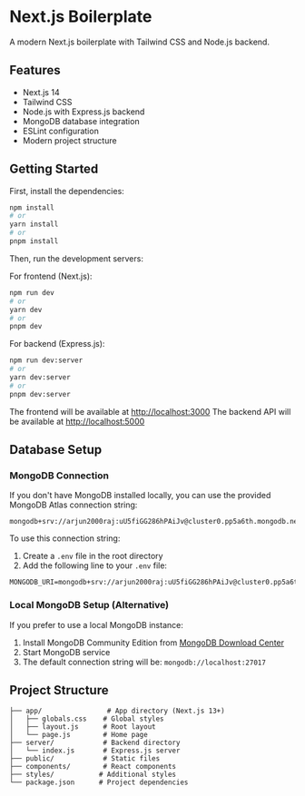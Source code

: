 # Next.js Boilerplate

A modern Next.js boilerplate with Tailwind CSS and Node.js backend.

## Features

- Next.js 14
- Tailwind CSS
- Node.js with Express.js backend
- MongoDB database integration
- ESLint configuration
- Modern project structure

## Getting Started

First, install the dependencies:

```bash
npm install
# or
yarn install
# or
pnpm install
```

Then, run the development servers:

For frontend (Next.js):
```bash
npm run dev
# or
yarn dev
# or
pnpm dev
```

For backend (Express.js):
```bash
npm run dev:server
# or
yarn dev:server
# or
pnpm dev:server
```

The frontend will be available at [http://localhost:3000](http://localhost:3000)
The backend API will be available at [http://localhost:5000](http://localhost:5000)

## Database Setup

### MongoDB Connection

If you don't have MongoDB installed locally, you can use the provided MongoDB Atlas connection string:

```
mongodb+srv://arjun2000raj:uU5fiGG286hPAiJv@cluster0.pp5a6th.mongodb.net
```

To use this connection string:

1. Create a `.env` file in the root directory
2. Add the following line to your `.env` file:
```
MONGODB_URI=mongodb+srv://arjun2000raj:uU5fiGG286hPAiJv@cluster0.pp5a6th.mongodb.net
```

### Local MongoDB Setup (Alternative)

If you prefer to use a local MongoDB instance:

1. Install MongoDB Community Edition from [MongoDB Download Center](https://www.mongodb.com/try/download/community)
2. Start MongoDB service
3. The default connection string will be: `mongodb://localhost:27017`

## Project Structure

```
├── app/                # App directory (Next.js 13+)
│   ├── globals.css    # Global styles
│   ├── layout.js      # Root layout
│   └── page.js        # Home page
├── server/            # Backend directory
│   └── index.js       # Express.js server
├── public/            # Static files
├── components/        # React components
├── styles/           # Additional styles
└── package.json      # Project dependencies
```